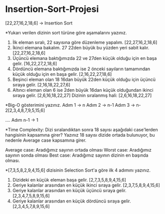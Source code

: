 # Insertion-Sort-Projesi
[22,27,16,2,18,6] -> Insertion Sort

*Yukarı verilen dizinin sort türüne göre aşamalarını yazınız.

1) İlk eleman sıralı, 22 sayısına göre düzenleme yapalım. [22,27,16,2,18,6]
2) İkinci elemana bakalım. 27 22den büyük bu yüzden yeri sabit kalır. [22,27,16,2,18,6]
3) Üçüncü elemana baktığımızda 22 ve 27den küçük olduğu için en başa gelir. [16,22,27,2,18,6]
4) Dördüncü elemana baktığımızda ise 2 önceki sayıların tamamından küçük olduğu için en başa gelir. [2,16,22,27,18,6]
5) Beşinci eleman olan 18 16dan büyük 22den küçük olduğu için üçüncü sıraya gelir. [2,16,18,22,27,6]
6) Altıncı eleman olan 6 ise 2den büyük 16dan küçük olduğundan ikinci sıraya gelir. [2,6,16,18,22,27]
Dizinin sıralanmış hali: [2,6,16,18,22,27]


*Big-O gösterimini yazınız.
Adım 1 -> n
Adım 2 -> n-1
Adım 3 -> n-2[2,3,4,8,7,9,5,15,6]

....
Adım n-1 -> 1


*Time Complexity: Dizi sıralandıktan sonra 18 sayısı aşağıdaki case'lerden hangisinin kapsamına girer? Yazınız
18 sayısı dizide ortada bulunuyor, bu nedenle Average case kapsamına girer.

Average case: Aradığımız sayının ortada olması
Worst case: Aradığımız sayının sonda olması
Best case: Aradığımız sayının dizinin en başında olması.


*[7,3,5,8,2,9,4,15,6] dizisinin Selection Sort'a göre ilk 4 adımını yazınız.
1) Dizideki en küçük eleman başa gelir. [2,7,3,5,8,9,4,15,6]
2) Geriye kalanlar arasından en küçük ikinci sıraya gelir. [2,3,7,5,8,9,4,15,6]
3) Geriye kalanlar arasından en küçük üçüncü sıraya gelir. [2,3,4,7,5,8,9,15,6]
4) Geriye kalanlar arasından en küçük dördüncü sıraya gelir. [2,3,4,5,7,8,9,15,6]
